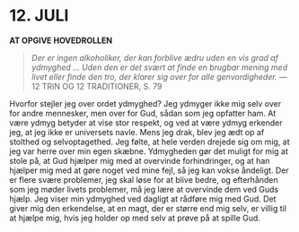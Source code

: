 # 12. JULI

**AT OPGIVE HOVEDROLLEN**

> *Der er ingen alkoholiker, der kan forblive ædru uden en vis grad af ydmyghed … Uden den er det svært at finde en brugbar mening med livet eller finde den tro, der klarer sig over for alle genvordigheder.*
> — 12 TRIN OG 12 TRADITIONER, S. 79

Hvorfor stejler jeg over ordet ydmyghed? Jeg ydmyger ikke mig selv over for andre mennesker, men over for Gud, sådan som jeg opfatter ham. At være ydmyg betyder at vise stor respekt, og ved at være ydmyg erkender jeg, at jeg ikke er universets navle. Mens jeg drak, blev jeg ædt op af stolthed og selvoptagethed. Jeg følte, at hele verden drejede sig om mig, at jeg var herre over min egen skæbne. Ydmygheden gør det muligt for mig at stole på, at Gud hjælper mig med at overvinde forhindringer, og at han hjælper mig med at gøre noget ved mine fejl, så jeg kan vokse åndeligt. Der er flere svære problemer, jeg skal løse for at blive bedre, og efterhånden som jeg møder livets problemer, må jeg lære at overvinde dem ved Guds hjælp. Jeg viser min ydmyghed ved dagligt at rådføre mig med Gud. Det giver mig den erkendelse, at en magt, der er større end mig selv, er villig til at hjælpe mig, hvis jeg holder op med selv at prøve på at spille Gud.
